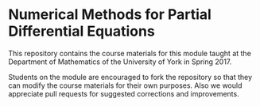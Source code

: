 # Numerical Methods for Partial Differential Equations
This repository contains the course materials for this module taught at the 
Department of Mathematics of the University of York in Spring 2017.

Students on the module are encouraged to fork the repository so that they
can modify the course materials for their own purposes. Also we would
appreciate pull requests for suggested corrections and improvements.
